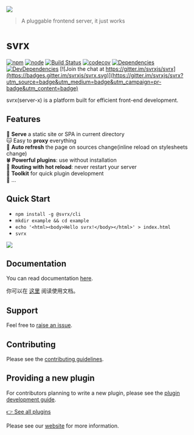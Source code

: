 ![](https://svrx.io/assets/images/banner.png)

> A pluggable frontend server, it just works

# svrx

[![npm](https://img.shields.io/npm/v/@svrx/svrx?style=flat-square)](https://www.npmjs.com/package/svrx)
[![node](https://img.shields.io/node/v/@svrx/svrx?style=flat-square)](https://nodejs.org/en/)
[![Build Status](https://img.shields.io/travis/svrxjs/svrx/master?style=flat-square&logo=travis)](https://travis-ci.org/svrxjs/svrx)
[![codecov](https://img.shields.io/codecov/c/gh/svrxjs/svrx?style=flat-square&logo=codecov)](https://codecov.io/gh/svrxjs/svrx)
[![Dependencies](https://img.shields.io/david/svrxjs/svrx?path=packages%2Fsvrx&style=flat-square)](https://david-dm.org/svrxjs/svrx?path=packages%2Fsvrx)
[![DevDependencies](https://img.shields.io/david/dev/svrxjs/svrx?path=packages%2Fsvrx&style=flat-square)](https://david-dm.org/svrxjs/svrx?path=packages%2Fsvrx&type=dev) [![Join the chat at https://gitter.im/svrxjs/svrx](https://badges.gitter.im/svrxjs/svrx.svg)](https://gitter.im/svrxjs/svrx?utm_source=badge&utm_medium=badge&utm_campaign=pr-badge&utm_content=badge)

svrx(server-x) is a platform built for efficient front-end development.

## Features

🍻  **Serve** a static site or SPA in current directory               
🐱 Easy to **proxy** everything             
🏈   **Auto refresh** the page on sources change(inline reload on stylesheets change)             
🍀   **Powerful plugins**: use without installation               
🐥   **Routing with hot reload**: never restart your server               
🚀   **Toolkit** for quick plugin development             
🎊  ...

## Quick Start

 - `npm install -g @svrx/cli`
 - `mkdir example && cd example`
 - `echo '<html><body>Hello svrx!</body></html>' > index.html`
 - `svrx`

![](/assets/demo.png)

## Documentation

You can read documentation [here](https://docs.svrx.io/en/).

你可以在 [这里](https://docs.svrx.io/zh/) 阅读使用文档。

## Support

Feel free to [raise an issue](https://github.com/svrxjs/svrx/issues/new/choose).

## Contributing

Please see the [contributing guidelines](https://docs.svrx.io/en/contribution.html).

## Providing a new plugin

For contributors planning to write a new plugin, please see the [plugin development guide](https://docs.svrx.io/en/plugin/contribution.html).

[👉 See all plugins](https://svrx.io/plugin?query=svrx-plugin-)

Please see our [website](https://svrx.io/) for more information.
